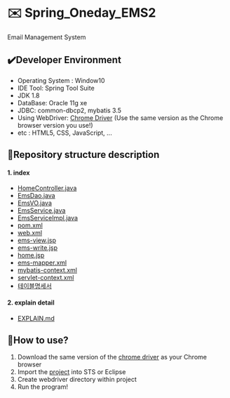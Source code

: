 # :envelope: Spring_Oneday_EMS2
Email Management System

## :heavy_check_mark:Developer Environment
 
  - Operating System : Window10
  - IDE Tool: Spring Tool Suite
  - JDK 1.8
  - DataBase: Oracle 11g xe
  - JDBC: common-dbcp2, mybatis 3.5
  - Using WebDriver: [Chrome Driver](https://chromedriver.chromium.org/downloads) 
    (Use the same version as the Chrome browser version you use!)
  - etc : HTML5, CSS, JavaScript, ...

## :floppy_disk:Repository structure description
#### 1. index
  - [HomeController.java](https://github.com/shju0317/Spring_Oneday_EMS2/blob/master/src/main/java/com/biz/ems/controller/HomeController.java)
  - [EmsDao.java](https://github.com/shju0317/Spring_Oneday_EMS2/blob/master/src/main/java/com/biz/ems/mapper/EmsDao.java)
  - [EmsVO.java](https://github.com/shju0317/Spring_Oneday_EMS2/blob/master/src/main/java/com/biz/ems/model/EmsVO.java)
  - [EmsService.java](https://github.com/shju0317/Spring_Oneday_EMS2/blob/master/src/main/java/com/biz/ems/service/EmsService.java)
  - [EmsServiceImpl.java](https://github.com/shju0317/Spring_Oneday_EMS2/blob/master/src/main/java/com/biz/ems/service/EmsServiceImpl.java)
  - [pom.xml](https://github.com/shju0317/Spring_Oneday_EMS2/blob/master/pom.xml)
  - [web.xml](https://github.com/shju0317/Spring_Oneday_EMS2/blob/master/src/main/webapp/WEB-INF/web.xml)
  - [ems-view.jsp](https://github.com/shju0317/Spring_Oneday_EMS2/blob/master/src/main/webapp/WEB-INF/views/ems-view.jsp)
  - [ems-write.jsp](https://github.com/shju0317/Spring_Oneday_EMS2/blob/master/src/main/webapp/WEB-INF/views/ems-write.jsp)
  - [home.jsp](https://github.com/shju0317/Spring_Oneday_EMS2/blob/master/src/main/webapp/WEB-INF/views/home.jsp)
  - [ems-mapper.xml](https://github.com/shju0317/Spring_Oneday_EMS2/blob/master/src/main/webapp/WEB-INF/spring/mapper/ems-mapper.xml)
  - [mybatis-context.xml](https://github.com/shju0317/Spring_Oneday_EMS2/blob/master/src/main/webapp/WEB-INF/spring/appServlet/mybatis-context.xml)
  - [servlet-context.xml](https://github.com/shju0317/Spring_Oneday_EMS2/blob/master/src/main/webapp/WEB-INF/spring/appServlet/servlet-context.xml)
  - [테이블명세서](https://github.com/shju0317/Spring_Oneday_EMS2/blob/master/EMS_%ED%85%8C%EC%9D%B4%EB%B8%94%EB%AA%85%EC%84%B8.xlsx)
#### 2. explain detail
  - [EXPLAIN.md](https://github.com/shju0317/Spring_Oneday_EMS2/blob/master/EXPLAIN.md)


## :speech_balloon:How to use?

1. Download the same version of the [chrome driver](https://chromedriver.chromium.org/downloads) as your Chrome browser
2. Import the [project](https://github.com/shju0317/Spring_Oneday_EMS2) into STS or Eclipse
3. Create webdriver directory within project
4. Run the program!
